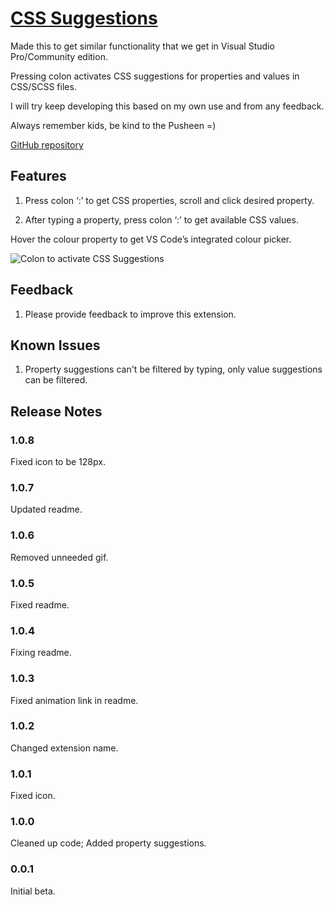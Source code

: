 # [CSS Suggestions](https://marketplace.visualstudio.com/items?itemName=kungfoowiz.cssSuggestions#overview)

Made this to get similar functionality that we get in Visual Studio Pro/Community edition.

Pressing colon activates CSS suggestions for properties and values in CSS/SCSS files.

I will try keep developing this based on my own use and from any feedback.

Always remember kids, be kind to the Pusheen =)

[GitHub repository](https://github.com/Kungfoowiz/cssSuggestionsVSCode)

## Features

1. Press colon ‘:’ to get CSS properties, scroll and click desired property.

2. After typing a property, press colon ‘:’ to get available CSS values.

Hover the colour property to get VS Code’s integrated colour picker.

![Colon to activate CSS Suggestions](https://media.giphy.com/media/9MIzfSvcOzs0sAuHDg/giphy.gif)

<!-- Describe specific features of your extension including screenshots of your extension in action. Image paths are relative to this README file.

For example if there is an image subfolder under your extension project workspace: 

\!\[feature X\]\(images/feature-x.png\)

 > Tip: Many popular extensions utilize animations. This is an excellent way to show off your extension! We recommend short, focused animations that are easy to follow.

## Requirements

If you have any requirements or dependencies, add a section describing those and how to install and configure them.

## Extension Settings

Include if your extension adds any VS Code settings through the `contributes.configuration` extension point.

For example:

This extension contributes the following settings:

* `myExtension.enable`: enable/disable this extension
* `myExtension.thing`: set to `blah` to do something

-->

## Feedback

1. Please provide feedback to improve this extension.

## Known Issues

1. Property suggestions can't be filtered by typing, only value suggestions can be filtered.

## Release Notes

### 1.0.8

Fixed icon to be 128px.

### 1.0.7

Updated readme.

### 1.0.6

Removed unneeded gif.

### 1.0.5

Fixed readme.

### 1.0.4

Fixing readme.

### 1.0.3

Fixed animation link in readme.

### 1.0.2

Changed extension name.

### 1.0.1

Fixed icon.

### 1.0.0

Cleaned up code; Added property suggestions.

### 0.0.1

Initial beta.

<!-- -----------------------------------------------------------------------------------------------------------

## Working with Markdown

**Note:** You can author your README using Visual Studio Code.  Here are some useful editor keyboard shortcuts:

* Split the editor (`Cmd+\` on macOS or `Ctrl+\` on Windows and Linux)
* Toggle preview (`Shift+CMD+V` on macOS or `Shift+Ctrl+V` on Windows and Linux)
* Press `Ctrl+Space` (Windows, Linux) or `Cmd+Space` (macOS) to see a list of Markdown snippets

### For more information

* [Visual Studio Code's Markdown Support](http://code.visualstudio.com/docs/languages/markdown)
* [Markdown Syntax Reference](https://help.github.com/articles/markdown-basics/)

**Enjoy!** -->
